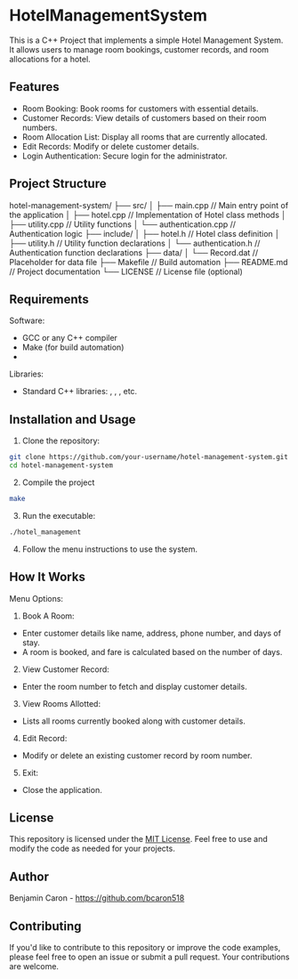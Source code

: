 # HotelManagementSystem

This is a C++ Project that implements a simple Hotel Management System. It allows users to manage room bookings, customer records, and room allocations for a hotel.

## Features

- Room Booking: Book rooms for customers with essential details.
- Customer Records: View details of customers based on their room numbers.
- Room Allocation List: Display all rooms that are currently allocated.
- Edit Records: Modify or delete customer details.
- Login Authentication: Secure login for the administrator.

## Project Structure

hotel-management-system/
├── src/
│   ├── main.cpp             // Main entry point of the application
│   ├── hotel.cpp            // Implementation of Hotel class methods
│   ├── utility.cpp          // Utility functions
│   └── authentication.cpp   // Authentication logic
├── include/
│   ├── hotel.h              // Hotel class definition
│   ├── utility.h            // Utility function declarations
│   └── authentication.h     // Authentication function declarations
├── data/
│   └── Record.dat           // Placeholder for data file
├── Makefile                 // Build automation
├── README.md                // Project documentation
└── LICENSE                  // License file (optional)

## Requirements

Software:
- GCC or any C++ compiler
- Make (for build automation)
- 
Libraries:
- Standard C++ libraries: <iostream>, <fstream>, <cstring>, etc.

## Installation and Usage

1. Clone the repository:

  ```bash
  git clone https://github.com/your-username/hotel-management-system.git
  cd hotel-management-system
  ```

2. Compile the project

  ```bash
make
  ```

3. Run the executable:

  ```bash
./hotel_management
  ```

4. Follow the menu instructions to use the system.

## How It Works

Menu Options:
1. Book A Room:

  - Enter customer details like name, address, phone number, and days of stay.
  - A room is booked, and fare is calculated based on the number of days.

2. View Customer Record:

  - Enter the room number to fetch and display customer details.

3. View Rooms Allotted:

  - Lists all rooms currently booked along with customer details.

4. Edit Record:

  - Modify or delete an existing customer record by room number.

5. Exit:

  - Close the application.

## License
This repository is licensed under the [MIT License](LICENSE). Feel free to use and modify the code as needed for your projects.

## Author
Benjamin Caron - https://github.com/bcaron518

## Contributing
If you'd like to contribute to this repository or improve the code examples, please feel free to open an issue or submit a pull request. Your contributions are welcome.

